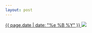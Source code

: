 ```yaml
---
layout: post
---
```


<p>
  <a href="/228">
    <time>{{ page.date | date: "%e %B %Y" }}</time>
    <img src="https://s3.amazonaws.com/life.aaronjgreenberg.com/228.jpg">
  </a>
  
</p>
